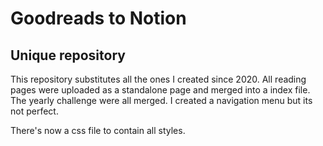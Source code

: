 # Goodreads to Notion
## Unique repository

This repository substitutes all the ones I created since 2020. All reading pages were uploaded as a standalone page and merged into a index file. The yearly challenge were all merged. I created a navigation menu but its not perfect.

There's now a css file to contain all styles.



